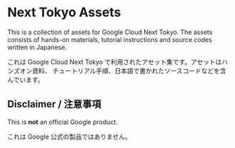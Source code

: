 # Next Tokyo Assets

This is a collection of assets for Google Cloud Next Tokyo. The assets
consists of hands-on materials, tutorial instructions and source codes
written in Japanese.

これは Google Cloud Next Tokyo で利用されたアセット集です。アセットはハンズオン資料、
チュートリアル手順、日本語で書かれたソースコードなどを含んでいます。

## Disclaimer / 注意事項

This is **not** an official Google product.

これは Google 公式の製品ではありません。
